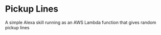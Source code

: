 # Pickup Lines
A simple Alexa skill running as an AWS Lambda function that gives random pickup lines
